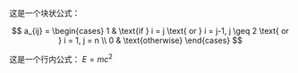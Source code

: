 这是一个块状公式：

$$
a_{ij} = \begin{cases} 
1 & \text{if } i = j \text{ or } i = j-1, j \geq 2 \text{ or } i = 1, j = n \\
0 & \text{otherwise}
\end{cases}
$$

这是一个行内公式：
$E=mc^2$
